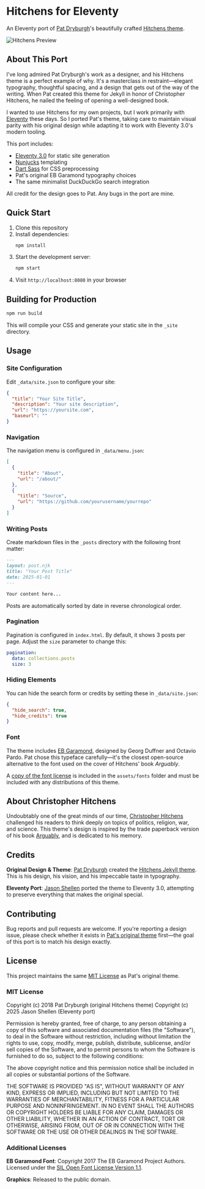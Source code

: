 # Hitchens for Eleventy

An Eleventy port of [Pat Dryburgh](https://patdryburgh.com)'s beautifully crafted [Hitchens theme](https://github.com/patdryburgh/hitchens).

![Hitchens Preview](https://raw.githubusercontent.com/patdryburgh/hitchens/master/screenshot.png)

## About This Port

I've long admired Pat Dryburgh's work as a designer, and his Hitchens theme is a perfect example of why. It's a masterclass in restraint—elegant typography, thoughtful spacing, and a design that gets out of the way of the writing. When Pat created this theme for Jekyll in honor of Christopher Hitchens, he nailed the feeling of opening a well-designed book.

I wanted to use Hitchens for my own projects, but I work primarily with [Eleventy](https://www.11ty.dev/) these days. So I ported Pat's theme, taking care to maintain visual parity with his original design while adapting it to work with Eleventy 3.0's modern tooling.

This port includes:
- [Eleventy 3.0](https://www.11ty.dev/) for static site generation
- [Nunjucks](https://mozilla.github.io/nunjucks/) templating
- [Dart Sass](https://sass-lang.com/dart-sass) for CSS preprocessing
- Pat's original EB Garamond typography choices
- The same minimalist DuckDuckGo search integration

All credit for the design goes to Pat. Any bugs in the port are mine.

## Quick Start

1. Clone this repository
2. Install dependencies:
   ```bash
   npm install
   ```
3. Start the development server:
   ```bash
   npm start
   ```
4. Visit `http://localhost:8080` in your browser

## Building for Production

```bash
npm run build
```

This will compile your CSS and generate your static site in the `_site` directory.

## Usage

### Site Configuration

Edit `_data/site.json` to configure your site:

```json
{
  "title": "Your Site Title",
  "description": "Your site description",
  "url": "https://yoursite.com",
  "baseurl": ""
}
```

### Navigation

The navigation menu is configured in `_data/menu.json`:

```json
[
  {
    "title": "About",
    "url": "/about/"
  },
  {
    "title": "Source",
    "url": "https://github.com/yourusername/yourrepo"
  }
]
```

### Writing Posts

Create markdown files in the `_posts` directory with the following front matter:

```markdown
---
layout: post.njk
title: "Your Post Title"
date: 2025-01-01
---

Your content here...
```

Posts are automatically sorted by date in reverse chronological order.

### Pagination

Pagination is configured in `index.html`. By default, it shows 3 posts per page. Adjust the `size` parameter to change this:

```yaml
pagination:
  data: collections.posts
  size: 3
```

### Hiding Elements

You can hide the search form or credits by setting these in `_data/site.json`:

```json
{
  "hide_search": true,
  "hide_credits": true
}
```

### Font

The theme includes [EB Garamond](https://fonts.google.com/specimen/EB+Garamond), designed by Georg Duffner and Octavio Pardo. Pat chose this typeface carefully—it's the closest open-source alternative to the font used on the cover of Hitchens' book *Arguably*.

A [copy of the font license](https://github.com/patdryburgh/hitchens/blob/master/assets/fonts/OFL.txt) is included in the `assets/fonts` folder and must be included with any distributions of this theme.

## About Christopher Hitchens

Undoubtably one of the great minds of our time, [Christopher Hitchens](https://en.wikipedia.org/wiki/Christopher_Hitchens) challenged his readers to think deeply on topics of politics, religion, war, and science. This theme's design is inspired by the trade paperback version of his book [Arguably](https://en.wikipedia.org/wiki/Arguably), and is dedicated to his memory.

## Credits

**Original Design & Theme**: [Pat Dryburgh](https://patdryburgh.com) created the [Hitchens Jekyll theme](https://github.com/patdryburgh/hitchens). This is his design, his vision, and his impeccable taste in typography.

**Eleventy Port**: [Jason Shellen](https://github.com/shellen) ported the theme to Eleventy 3.0, attempting to preserve everything that makes the original special.

## Contributing

Bug reports and pull requests are welcome. If you're reporting a design issue, please check whether it exists in [Pat's original theme](https://github.com/patdryburgh/hitchens) first—the goal of this port is to match his design exactly.

## License

This project maintains the same [MIT License](https://opensource.org/licenses/MIT) as Pat's original theme.

### MIT License

Copyright (c) 2018 Pat Dryburgh (original Hitchens theme)
Copyright (c) 2025 Jason Shellen (Eleventy port)

Permission is hereby granted, free of charge, to any person obtaining a copy
of this software and associated documentation files (the "Software"), to deal
in the Software without restriction, including without limitation the rights
to use, copy, modify, merge, publish, distribute, sublicense, and/or sell
copies of the Software, and to permit persons to whom the Software is
furnished to do so, subject to the following conditions:

The above copyright notice and this permission notice shall be included in
all copies or substantial portions of the Software.

THE SOFTWARE IS PROVIDED "AS IS", WITHOUT WARRANTY OF ANY KIND, EXPRESS OR
IMPLIED, INCLUDING BUT NOT LIMITED TO THE WARRANTIES OF MERCHANTABILITY,
FITNESS FOR A PARTICULAR PURPOSE AND NONINFRINGEMENT. IN NO EVENT SHALL THE
AUTHORS OR COPYRIGHT HOLDERS BE LIABLE FOR ANY CLAIM, DAMAGES OR OTHER
LIABILITY, WHETHER IN AN ACTION OF CONTRACT, TORT OR OTHERWISE, ARISING FROM,
OUT OF OR IN CONNECTION WITH THE SOFTWARE OR THE USE OR OTHER DEALINGS IN
THE SOFTWARE.

### Additional Licenses

**EB Garamond Font**: Copyright 2017 The EB Garamond Project Authors. Licensed under the [SIL Open Font License Version 1.1](https://github.com/patdryburgh/hitchens/blob/master/assets/fonts/OFL.txt).

**Graphics**: Released to the public domain.

